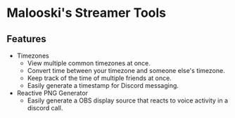 # Malooski's Streamer Tools

## Features
- Timezones
  - View multiple common timezones at once.
  - Convert time between your timezone and someone else's timezone.
  - Keep track of the time of multiple friends at once.
  - Easily generate a timestamp for Discord messaging.
- Reactive PNG Generator
  - Easily generate a OBS display source that reacts to voice activity in a discord call.
